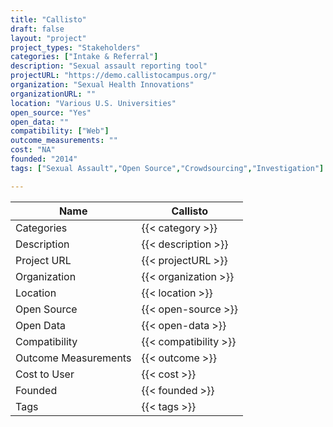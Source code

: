 ```yaml
---
title: "Callisto"
draft: false
layout: "project"
project_types: "Stakeholders"
categories: ["Intake & Referral"]
description: "Sexual assault reporting tool"
projectURL: "https://demo.callistocampus.org/"
organization: "Sexual Health Innovations"
organizationURL: ""
location: "Various U.S. Universities"
open_source: "Yes"
open_data: ""
compatibility: ["Web"]
outcome_measurements: ""
cost: "NA"
founded: "2014"
tags: ["Sexual Assault","Open Source","Crowdsourcing","Investigation"]

---
```



Name                    |  Callisto    
------------------------|----
Categories              | {{< category >}} 
Description             | {{< description >}} 
Project URL             | {{< projectURL >}} 
Organization            | {{< organization >}} 
Location                | {{< location >}} 
Open Source             | {{< open-source >}} 
Open Data               | {{< open-data >}} 
Compatibility           | {{< compatibility >}} 
Outcome Measurements    | {{< outcome >}} 
Cost to User            | {{< cost >}} 
Founded                 | {{< founded >}} 
Tags                    | {{< tags >}} 

